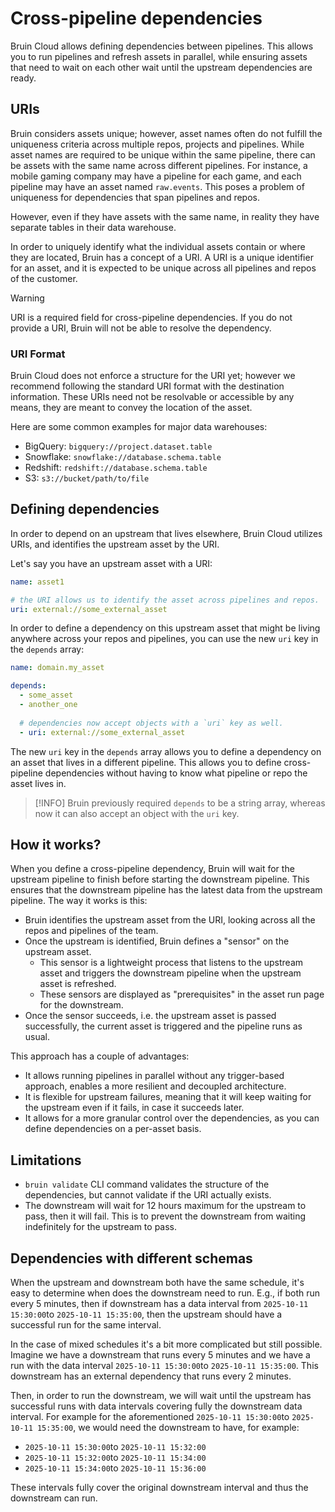 # Cross-pipeline dependencies

Bruin Cloud allows defining dependencies between pipelines. This allows you to run pipelines and refresh assets in parallel, while ensuring assets that need to wait on each other wait until the upstream dependencies are ready.

## URIs

Bruin considers assets unique; however, asset names often do not fulfill the uniqueness criteria across multiple repos, projects and pipelines. While asset names are required to be unique within the same pipeline, there can be assets with the same name across different pipelines. For instance, a mobile gaming company may have a pipeline for each game, and each pipeline may have an asset named `raw.events`. This poses a problem of uniqueness for dependencies that span pipelines and repos. 

However, even if they have assets with the same name, in reality they have separate tables in their data warehouse.

In order to uniquely identify what the individual assets contain or where they are located, Bruin has a concept of a URI. A URI is a unique identifier for an asset, and it is expected to be unique across all pipelines and repos of the customer.


> [!WARNING]
> URI is a required field for cross-pipeline dependencies. If you do not provide a URI, Bruin will not be able to resolve the dependency.

### URI Format
Bruin Cloud does not enforce a structure for the URI yet; however we recommend following the standard URI format with the destination information. These URIs need not be resolvable or accessible by any means, they are meant to convey the location of the asset.

Here are some common examples for major data warehouses:
- BigQuery: `bigquery://project.dataset.table`
- Snowflake: `snowflake://database.schema.table`
- Redshift: `redshift://database.schema.table`
- S3: `s3://bucket/path/to/file`

## Defining dependencies

In order to depend on an upstream that lives elsewhere, Bruin Cloud utilizes URIs, and identifies the upstream asset by the URI.

Let's say you have an upstream asset with a URI:
```yaml
name: asset1

# the URI allows us to identify the asset across pipelines and repos.
uri: external://some_external_asset
```

In order to define a dependency on this upstream asset that might be living anywhere across your repos and pipelines, you can use the new `uri` key in the `depends` array:
```yaml
name: domain.my_asset

depends:
  - some_asset
  - another_one
  
  # dependencies now accept objects with a `uri` key as well.
  - uri: external://some_external_asset
```

The new `uri` key in the `depends` array allows you to define a dependency on an asset that lives in a different pipeline. This allows you to define cross-pipeline dependencies without having to know what pipeline or repo the asset lives in.

> [!INFO]
> Bruin previously required `depends` to be a string array, whereas now it can also accept an object with the `uri` key.


## How it works?

When you define a cross-pipeline dependency, Bruin will wait for the upstream pipeline to finish before starting the downstream pipeline. This ensures that the downstream pipeline has the latest data from the upstream pipeline. The way it works is this:
- Bruin identifies the upstream asset from the URI, looking across all the repos and pipelines of the team.
- Once the upstream is identified, Bruin defines a "sensor" on the upstream asset. 
  - This sensor is a lightweight process that listens to the upstream asset and triggers the downstream pipeline when the upstream asset is refreshed.
  - These sensors are displayed as "prerequisites" in the asset run page for the downstream.
- Once the sensor succeeds, i.e. the upstream asset is passed successfully, the current asset is triggered and the pipeline runs as usual.

This approach has a couple of advantages:
- It allows running pipelines in parallel without any trigger-based approach, enables a more resilient and decoupled architecture.
- It is flexible for upstream failures, meaning that it will keep waiting for the upstream even if it fails, in case it succeeds later.
- It allows for a more granular control over the dependencies, as you can define dependencies on a per-asset basis.

## Limitations
- `bruin validate` CLI command validates the structure of the dependencies, but cannot validate if the URI actually exists.
- The downstream will wait for 12 hours maximum for the upstream to pass, then it will fail. This is to prevent the downstream from waiting indefinitely for the upstream to pass.

## Dependencies with different schemas

When the upstream and downstream both have the same schedule, it's easy to determine when does the downstream need to run. 
E.g., if both run every 5 minutes, then if downstream has a data interval from `2025-10-11 15:30:00`to `2025-10-11 15:35:00`,
then the upstream should have a successful run for the same interval.

In the case of mixed schedules it's a bit more complicated but still possible.
Imagine we have a downstream that runs every 5 minutes and we have a run with the data interval  `2025-10-11 15:30:00`to `2025-10-11 15:35:00`.
This downstream has an external dependency that runs every 2 minutes.

Then, in order to run the downstream, we will wait until the upstream has successful runs with data intervals covering fully the downstream data interval.
For example for the aforementioned `2025-10-11 15:30:00`to `2025-10-11 15:35:00`, we would need the downstream to have, for example:

 * `2025-10-11 15:30:00`to `2025-10-11 15:32:00`
 * `2025-10-11 15:32:00`to `2025-10-11 15:34:00`
 * `2025-10-11 15:34:00`to `2025-10-11 15:36:00`

These intervals fully cover the original downstream interval and thus the downstream can run.



